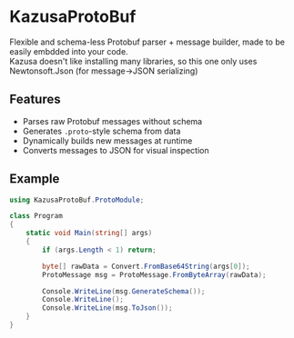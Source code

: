 # KazusaProtoBuf

Flexible and schema-less Protobuf parser + message builder, made to be easily embdded into your code.\
Kazusa doesn't like installing many libraries, so this one only uses Newtonsoft.Json (for message->JSON serializing)

## Features

- Parses raw Protobuf messages without schema
- Generates `.proto`-style schema from data
- Dynamically builds new messages at runtime
- Converts messages to JSON for visual inspection

## Example

```csharp
using KazusaProtoBuf.ProtoModule;

class Program
{
    static void Main(string[] args)
    {
        if (args.Length < 1) return;

        byte[] rawData = Convert.FromBase64String(args[0]);
        ProtoMessage msg = ProtoMessage.FromByteArray(rawData);

        Console.WriteLine(msg.GenerateSchema());
        Console.WriteLine();
        Console.WriteLine(msg.ToJson());
    }
}
